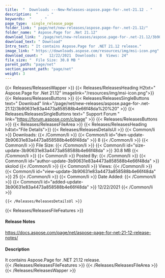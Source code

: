 ```yaml
---
title:  "  Downloads ---New-Releases-aspose.page-for-.net-21.12 . " 
description:  "    . " 
keywords:  "    . " 
page_type:  single_release_page
folder_link: " page/net/new-releases/aspose.page-for-.net-21.12/"
folder_name: " Aspose.Page for .Net 21.12"
download_link: " /page/net/new-releases/aspose.page-for-.net-21.12/3b90631e83a4473a858588b4e66f48da"
download_text: " Download"
Intro_text: " It contains Aspose.Page for .NET 21.12 release."
image_link: " https://downloads.aspose.com/resources/img/msi-icon.png"
download_count: "   12/22/2021  Downloads: 8  Views: 24"
file_size: "  File Size: 30.8 MB "
parent_path: "page/net"
section_parent_path: "page/net"
weight: 3 
---
```


{{< Releases/ReleasesWapper >}}
  {{< Releases/ReleasesHeading H2txt=" Aspose.Page for .Net 21.12" imagelink="/resources/img/msi-icon.png">}}
  {{< Releases/ReleasesButtons >}}
    {{< Releases/ReleasesSingleButtons text=" Download" link="/page/net/new-releases/aspose.page-for-.net-21.12/3b90631e83a4473a858588b4e66f48da%20%20" >}}
    {{< Releases/ReleasesSingleButtons text=" Support Forum " link="https://forum.aspose.com/c/page" >}}
  {{< Releases/ReleasesButtons >}}
  {{< Releases/ReleasesFileArea >}}
    {{< Releases/ReleasesHeading h4txt="File Details">}}
    {{< Releases/ReleasesDetailsUl >}}
            {{< Common/li  >}} Downloads: {{< /Common/li >}} 
      {{< Common/li id="dwn-update-3b90631e83a4473a858588b4e66f48da" >}} 8 {{< /Common/li >}} 
      {{< Common/li  >}} File Size: {{< /Common/li >}} 
      {{< Common/li id="size-update-3b90631e83a4473a858588b4e66f48da" >}} 30.8 MB {{< /Common/li >}} 
      {{< Common/li  >}} Posted By: {{< /Common/li >}} 
      {{< Common/li id="author-update-3b90631e83a4473a858588b4e66f48da" >}} skolod {{< /Common/li >}} 
      {{< Common/li  >}} Views: {{< /Common/li >}} 
      {{< Common/li id="view-update-3b90631e83a4473a858588b4e66f48da" >}} 25 {{< /Common/li >}} 
      {{< Common/li  >}} Date Added: {{< /Common/li >}} 
      {{< Common/li id="added-update-3b90631e83a4473a858588b4e66f48da" >}} 12/22/2021 {{< /Common/li >}} 

    {{< /Releases/ReleasesDetailsUl >}}

  {{< Releases/ReleasesFileFeatures >}}
      <h4>Release Notes</h4><div><a href="https://docs.aspose.com/page/net/aspose-page-for-net-21-12-release-notes/">https://docs.aspose.com/page/net/aspose-page-for-net-21-12-release-notes/</a></div><h4>Description</h4><div class="HTMLDescription">It contains Aspose.Page for .NET 21.12 release.</div>
  {{< /Releases/ReleasesFileFeatures >}}
 {{< /Releases/ReleasesFileArea >}}
{{< /Releases/ReleasesWapper >}}


